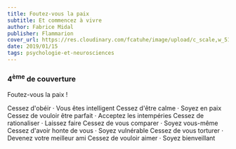 ```yaml
---
title: Foutez-vous la paix
subtitle: Et commencez à vivre
author: Fabrice Midal
publisher: Flammarion
cover_url: https://res.cloudinary.com/fcatuhe/image/upload/c_scale,w_512/v1711899163/raphaele-rodellar.fr/bibliotheque/9782266278362.jpg
date: 2019/01/15
tags: psychologie-et-neurosciences
---
```


### 4<sup>ème</sup> de couverture

Foutez-vous la paix !

Cessez d'obéir · Vous êtes intelligent
Cessez d'être calme · Soyez en paix
Cessez de vouloir être parfait · Acceptez les intempéries
Cessez de rationaliser · Laissez faire
Cessez de vous comparer · Soyez vous-même
Cessez d'avoir honte de vous · Soyez vulnérable
Cessez de vous torturer · Devenez votre meilleur ami
Cessez de vouloir aimer · Soyez bienveillant
